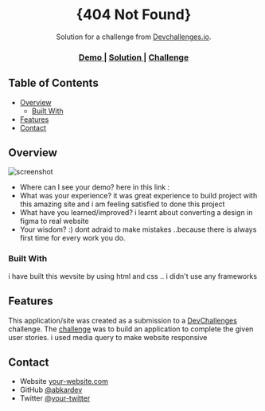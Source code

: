 <!-- Please update value in the {}  -->

<h1 align="center">{404 Not Found}</h1>

<div align="center">
   Solution for a challenge from  <a href="http://devchallenges.io" target="_blank">Devchallenges.io</a>.
</div>

<div align="center">
  <h3>
    <a href="https://{your-demo-link.your-domain}">
      Demo
    </a>
    <span> | </span>
    <a href="https://{your-url-to-the-solution}">
      Solution
    </a>
    <span> | </span>
    <a href="https://devchallenges.io/challenges/wBunSb7FPrIepJZAg0sY">
      Challenge
    </a>
  </h3>
</div>

<!-- TABLE OF CONTENTS -->

## Table of Contents

- [Overview](#overview)
  - [Built With](#built-with)
- [Features](#features)
- [Contact](#contact)


<!-- OVERVIEW -->

## Overview

![screenshot](https://user-images.githubusercontent.com/16707738/92399059-5716eb00-f132-11ea-8b14-bcacdc8ec97b.png)


- Where can I see your demo?
here in this link :
- What was your experience?
it was great experience to build project with this amazing site and i am feeling satisfied to done this project
- What have you learned/improved?
i learnt about converting a design in figma to real website
- Your wisdom? :)
dont adraid to make mistakes ..because there is always first time for every work you do.

### Built With
i have built this wevsite by using html and css .. i didn't use any frameworks 

## Features

<!-- List the features of your application or follow the template. Don't share the figma file here :) -->

This application/site was created as a submission to a [DevChallenges](https://devchallenges.io/challenges) challenge. The [challenge](https://devchallenges.io/challenges/wBunSb7FPrIepJZAg0sY) was to build an application to complete the given user stories. i used media query to make website responsive



## Contact

- Website [your-website.com](https://abkardev.github.io/me/)
- GitHub [@abkardev](https://github.com/abkardev)
- Twitter [@your-twitter](https://{twitter.com/your-username})
